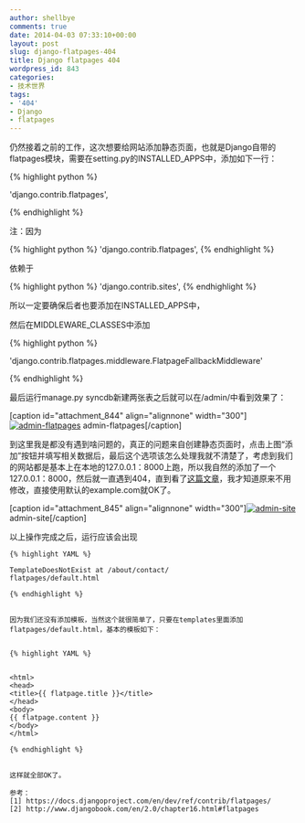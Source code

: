 ```yaml
---
author: shellbye
comments: true
date: 2014-04-03 07:33:10+00:00
layout: post
slug: django-flatpages-404
title: Django flatpages 404
wordpress_id: 843
categories:
- 技术世界
tags:
- '404'
- Django
- flatpages
---
```


仍然接着之前的工作，这次想要给网站添加静态页面，也就是Django自带的flatpages模块，需要在setting.py的INSTALLED_APPS中，添加如下一行：


{% highlight python %}

'django.contrib.flatpages',

{% endhighlight %}


注：因为


{% highlight python %}
'django.contrib.flatpages',
{% endhighlight %}


依赖于


{% highlight python %}
'django.contrib.sites',
{% endhighlight %}


所以一定要确保后者也要添加在INSTALLED_APPS中，

然后在MIDDLEWARE_CLASSES中添加


{% highlight python %}

'django.contrib.flatpages.middleware.FlatpageFallbackMiddleware'

{% endhighlight %}


最后运行manage.py syncdb新建两张表之后就可以在/admin/中看到效果了：

[caption id="attachment_844" align="alignnone" width="300"][![admin-flatpages](http://www.shellbye.com/blog/wp-content/uploads/2014/04/QQ截图20140403151932-300x132.png)](http://www.shellbye.com/blog/wp-content/uploads/2014/04/QQ截图20140403151932.png) admin-flatpages[/caption]

到这里我是都没有遇到啥问题的，真正的问题来自创建静态页面时，点击上图“添加”按钮并填写相关数据后，最后这个选项该怎么处理我就不清楚了，考虑到我们的网站都是基本上在本地的127.0.0.1：8000上跑，所以我自然的添加了一个127.0.0.1：8000，然后就一直遇到404，直到看了[这篇文章](http://matthewdaly.co.uk/blog/2012/03/24/yet-another-tutorial-for-building-a-blog-using-python-and-django-part-3/)，我才知道原来不用修改，直接使用默认的example.com就OK了。

[caption id="attachment_845" align="alignnone" width="300"][![admin-site](http://www.shellbye.com/blog/wp-content/uploads/2014/04/QQ截图201404031519321-300x89.png)](http://www.shellbye.com/blog/wp-content/uploads/2014/04/QQ截图201404031519321.png) admin-site[/caption]

以上操作完成之后，运行应该会出现

    {% highlight YAML %}
    
    TemplateDoesNotExist at /about/contact/
    flatpages/default.html
    
    {% endhighlight %}
    
    
    因为我们还没有添加模板，当然这个就很简单了，只要在templates里面添加flatpages/default.html，基本的模板如下：
    
    
    {% highlight YAML %}
    
    
    <html>
    <head>
    <title>{{ flatpage.title }}</title>
    </head>
    <body>
    {{ flatpage.content }}
    </body>
    </html>
    
    {% endhighlight %}
    
    
    这样就全部OK了。
    
    参考：
    [1] https://docs.djangoproject.com/en/dev/ref/contrib/flatpages/
    [2] http://www.djangobook.com/en/2.0/chapter16.html#flatpages

